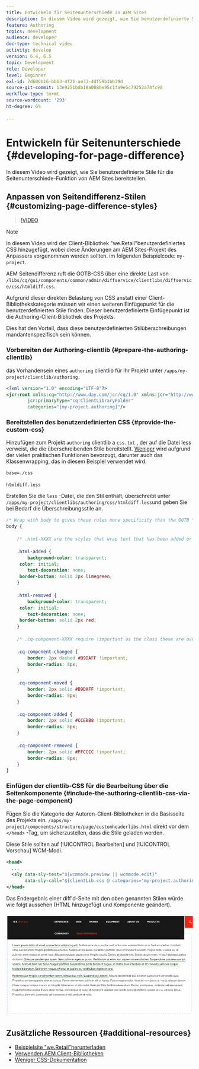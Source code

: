 ```yaml
---
title: Entwickeln für Seitenunterschiede in AEM Sites
description: In diesem Video wird gezeigt, wie Sie benutzerdefinierte Stile für die Seitenunterschiede-Funktion von AEM Sites bereitstellen.
feature: Authoring
topics: development
audience: developer
doc-type: technical video
activity: develop
version: 6.4, 6.5
topic: Development
role: Developer
level: Beginner
exl-id: 7d600b16-bbb3-4f21-ae33-4df59b1bb39d
source-git-commit: b3e9251bdb18a008be95c1fa9e5c79252a74fc98
workflow-type: tm+mt
source-wordcount: '293'
ht-degree: 6%

---
```


# Entwickeln für Seitenunterschiede {#developing-for-page-difference}

In diesem Video wird gezeigt, wie Sie benutzerdefinierte Stile für die Seitenunterschiede-Funktion von AEM Sites bereitstellen.

## Anpassen von Seitendifferenz-Stilen {#customizing-page-difference-styles}

>[!VIDEO](https://video.tv.adobe.com/v/18871?quality=12&learn=on)

>[!NOTE]
>
>In diesem Video wird der Client-Bibliothek &quot;we.Retail&quot;benutzerdefiniertes CSS hinzugefügt, wobei diese Änderungen am AEM Sites-Projekt des Anpassers vorgenommen werden sollten. im folgenden Beispielcode: `my-project`.

AEM Seitendifferenz ruft die OOTB-CSS über eine direkte Last von `/libs/cq/gui/components/common/admin/diffservice/clientlibs/diffservice/css/htmldiff.css`.

Aufgrund dieser direkten Belastung von CSS anstatt einer Client-Bibliothekskategorie müssen wir einen weiteren Einfügepunkt für die benutzerdefinierten Stile finden. Dieser benutzerdefinierte Einfügepunkt ist die Authoring-Client-Bibliothek des Projekts.

Dies hat den Vorteil, dass diese benutzerdefinierten Stilüberschreibungen mandantenspezifisch sein können.

### Vorbereiten der Authoring-clientlib {#prepare-the-authoring-clientlib}

das Vorhandensein eines `authoring` clientlib für Ihr Projekt unter `/apps/my-project/clientlib/authoring.`

```xml
<?xml version="1.0" encoding="UTF-8"?>
<jcr:root xmlns:cq="http://www.day.com/jcr/cq/1.0" xmlns:jcr="http://www.jcp.org/jcr/1.0"
        jcr:primaryType="cq:ClientLibraryFolder"
        categories="[my-project.authoring]"/>
```

### Bereitstellen des benutzerdefinierten CSS {#provide-the-custom-css}

Hinzufügen zum Projekt `authoring` clientlib a `css.txt` , der auf die Datei less verweist, die die überschreibenden Stile bereitstellt. [Weniger](https://lesscss.org/) wird aufgrund der vielen praktischen Funktionen bevorzugt, darunter auch das Klassenwrapping, das in diesem Beispiel verwendet wird.

```shell
base=./css

htmldiff.less
```

Erstellen Sie die `less` -Datei, die den Stil enthält, überschreibt unter `/apps/my-project/clientlibs/authoring/css/htmldiff.less`und geben Sie bei Bedarf die Überschreibungsstile an.

```css
/* Wrap with body to gives these rules more specificity than the OOTB */
body {

    /* .html-XXXX are the styles that wrap text that has been added or removed */

    .html-added {
        background-color: transparent;
     color: initial;
        text-decoration: none;
     border-bottom: solid 2px limegreen;
    }

    .html-removed {
        background-color: transparent;
     color: initial;
        text-decoration: none;
     border-bottom: solid 2px red;
    }

    /* .cq-component-XXXX require !important as the class these are overriding uses it. */

    .cq-component-changed {
        border: 2px dashed #B9DAFF !important;
        border-radius: 8px;
    }
    
    .cq-component-moved {
        border: 2px solid #B9DAFF !important;
        border-radius: 8px;
    }

    .cq-component-added {
        border: 2px solid #CCEBB8 !important;
        border-radius: 8px;
    }

    .cq-component-removed {
        border: 2px solid #FFCCCC !important;
        border-radius: 8px;
    }
}
```

### Einfügen der clientlib-CSS für die Bearbeitung über die Seitenkomponente {#include-the-authoring-clientlib-css-via-the-page-component}

Fügen Sie die Kategorie der Autoren-Client-Bibliotheken in die Basisseite des Projekts ein. `/apps/my-project/components/structure/page/customheaderlibs.html` direkt vor dem `</head>` -Tag, um sicherzustellen, dass die Stile geladen werden.

Diese Stile sollten auf [!UICONTROL Bearbeiten] und [!UICONTROL Vorschau] WCM-Modi.

```xml
<head>
  ...
  <sly data-sly-test="${wcmmode.preview || wcmmode.edit}" 
       data-sly-call="${clientLib.css @ categories='my-project.authoring'}"/>
</head>
```

Das Endergebnis einer diff&#39;d-Seite mit den oben genannten Stilen würde wie folgt aussehen (HTML hinzugefügt und Komponente geändert).

![Seitenunterschied](assets/page-diff.png)

## Zusätzliche Ressourcen {#additional-resources}

* [Beispielsite &quot;we.Retail&quot;herunterladen](https://github.com/Adobe-Marketing-Cloud/aem-sample-we-retail/releases)
* [Verwenden AEM Client-Bibliotheken](https://helpx.adobe.com/de/experience-manager/6-5/sites/developing/using/clientlibs.html)
* [Weniger CSS-Dokumentation](https://lesscss.org/)
